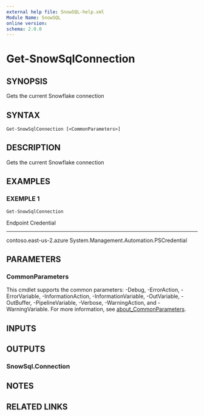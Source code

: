 ```yaml
---
external help file: SnowSQL-help.xml
Module Name: SnowSQL
online version:
schema: 2.0.0
---
```


# Get-SnowSqlConnection

## SYNOPSIS
Gets the current Snowflake connection

## SYNTAX

```
Get-SnowSqlConnection [<CommonParameters>]
```

## DESCRIPTION
Gets the current Snowflake connection

## EXAMPLES

### EXEMPLE 1
```
Get-SnowSqlConnection
```

Endpoint                    Credential
--------                    ----------
contoso.east-us-2.azure     System.Management.Automation.PSCredential

## PARAMETERS

### CommonParameters
This cmdlet supports the common parameters: -Debug, -ErrorAction, -ErrorVariable, -InformationAction, -InformationVariable, -OutVariable, -OutBuffer, -PipelineVariable, -Verbose, -WarningAction, and -WarningVariable. For more information, see [about_CommonParameters](http://go.microsoft.com/fwlink/?LinkID=113216).

## INPUTS

## OUTPUTS

### SnowSql.Connection
## NOTES

## RELATED LINKS
